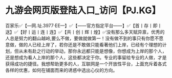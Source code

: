 # 九游会网页版登陆入口_访问【PJ.KG】

百家乐✅【—网.址.3977·EE—】✅【——官方指定平台——】✅【首丨存丨即丨送】✅【好丨运丨连丨连】✅【共丨创丨辉丨煌】✅没有那么多天赋异禀，优秀的人总是努力的翻山越岭,要么不做，要做就做第一！没有做不到的事只有你愿不愿意做，做的人已经上岸了，若你还是不敢做只能看著他们上岸，已经有个理想的计划，但从未有赴之行动的举动，那你永远都只能是想像，你想成为上岸的那个人，还是想成为看人上岸的那个人，这些都决定于你。专业的事留给专业的人做，才是获得成功的捷径。我想帮助更多的人，互联网是一个开放性平台，上面充斥着各式各样的优惠，如何在铺面而来的诱惑中选出心仪的方向。
